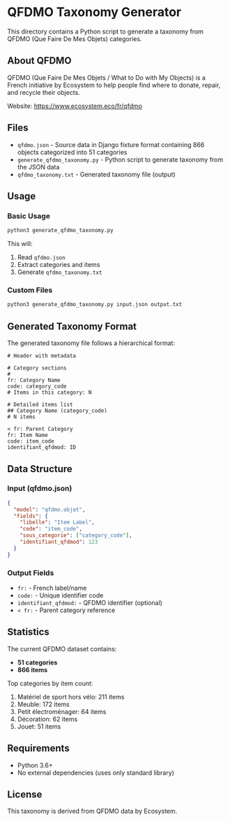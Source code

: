 # QFDMO Taxonomy Generator

This directory contains a Python script to generate a taxonomy from QFDMO (Que Faire De Mes Objets) categories.

## About QFDMO

QFDMO (Que Faire De Mes Objets / What to Do with My Objects) is a French initiative by Ecosystem to help people find where to donate, repair, and recycle their objects.

Website: https://www.ecosystem.eco/fr/qfdmo

## Files

- `qfdmo.json` - Source data in Django fixture format containing 866 objects categorized into 51 categories
- `generate_qfdmo_taxonomy.py` - Python script to generate taxonomy from the JSON data
- `qfdmo_taxonomy.txt` - Generated taxonomy file (output)

## Usage

### Basic Usage

```bash
python3 generate_qfdmo_taxonomy.py
```

This will:
1. Read `qfdmo.json` 
2. Extract categories and items
3. Generate `qfdmo_taxonomy.txt`

### Custom Files

```bash
python3 generate_qfdmo_taxonomy.py input.json output.txt
```

## Generated Taxonomy Format

The generated taxonomy file follows a hierarchical format:

```
# Header with metadata

# Category sections
#
fr: Category Name
code: category_code
# Items in this category: N

# Detailed items list
## Category Name (category_code)
# N items

< fr: Parent Category
fr: Item Name
code: item_code
identifiant_qfdmod: ID
```

## Data Structure

### Input (qfdmo.json)

```json
{
  "model": "qfdmo.objet",
  "fields": {
    "libelle": "Item Label",
    "code": "item_code",
    "sous_categorie": ["category_code"],
    "identifiant_qfdmod": 123
  }
}
```

### Output Fields

- `fr:` - French label/name
- `code:` - Unique identifier code
- `identifiant_qfdmod:` - QFDMO identifier (optional)
- `< fr:` - Parent category reference

## Statistics

The current QFDMO dataset contains:

- **51 categories**
- **866 items**

Top categories by item count:
1. Matériel de sport hors vélo: 211 items
2. Meuble: 172 items
3. Petit électroménager: 64 items
4. Décoration: 62 items
5. Jouet: 51 items

## Requirements

- Python 3.6+
- No external dependencies (uses only standard library)

## License

This taxonomy is derived from QFDMO data by Ecosystem.
